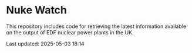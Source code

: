 # Nuke Watch

This repository includes code for retrieving the latest information available on the output of EDF nuclear power plants in the UK.

Last updated: 2025-05-03 18:14